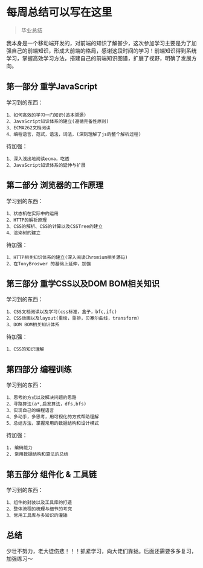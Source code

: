# 每周总结可以写在这里

> 毕业总结

我本身是一个移动端开发的，对前端的知识了解甚少，这次参加学习主要是为了加强自己的前端知识，形成大前端的格局，感谢这段时间的学习！前端知识得到系统学习，掌握高效学习方法，搭建自己的前端知识图谱，扩展了视野，明确了发展方向。

## 第一部分 重学JavaScript

学习到的东西：

    1、如何高效的学习一门知识(追本溯源)
    2、JavaScript知识体系的建立(遵循完备性原则)
    3、ECMA262文档阅读
    4、编程语言，范式，语法，词法，(深刻理解了js的整个解析过程)

待加强：

    1、深入浅出地阅读ecma，吃透
    2、JavaScript知识体系的延伸与扩展

## 第二部分 浏览器的工作原理

学习到的东西：

    1、状态机在实际中的运用
    2、HTTP的解析原理
    3、CSS的解析、CSS的计算以及CSSTree的建立
    4、渲染树的建立

待加强：

    1、HTTP相关知识体系的建立(深入阅读Chromium相关源码)
    2、在TonyBroswer 的基础上延伸，加强

## 第三部分 重学CSS以及DOM BOM相关知识

学习到的东西：

    1、CSS文档阅读以及学习(css标准，盒子，bfc,ifc)
    2、CSS动画以及layout(重绘，重排，贝塞尔曲线，transform)
    3、DOM BOM相关知识体系

待加强：

    1、CSS的知识理解

## 第四部分 编程训练

学习到的东西：

    1、思考的方式以及解决问题的思路
    2、寻路算法(a*,启发算法，dfs,bfs)
    3、实现自己的编程语言
    4、多动手，多思考，用可视化的方式帮助理解
    5、总结方法，掌握常用的数据结构和设计模式

待加强：

    1. 编码能力
    2. 常用数据结构和算法的总结

## 第五部分 组件化 & 工具链

学习到的东西：

    1、组件的封装以及工具库的打造
    2、整体流程的梳理与细节的考究
    3、常用工具库与多知识的灌输

## 总结

少壮不努力，老大徒伤悲！！！抓紧学习，向大佬们靠拢。后面还需要多多复习，加强练习～
